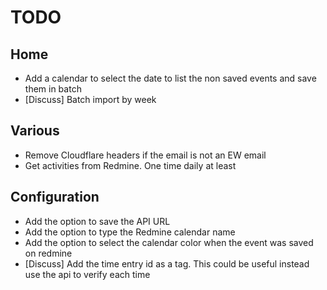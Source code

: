 # TODO

## Home

- Add a calendar to select the date to list the non saved events and save them in batch
- [Discuss] Batch import by week

## Various

- Remove Cloudflare headers if the email is not an EW email
- Get activities from Redmine. One time daily at least

## Configuration

- Add the option to save the API URL
- Add the option to type the Redmine calendar name
- Add the option to select the calendar color when the event was saved on redmine
- [Discuss] Add the time entry id as a tag. This could be useful instead use the api to verify each time
